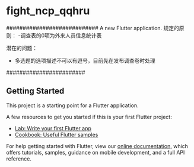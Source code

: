 # fight_ncp_qqhru
############################
A new Flutter application.
规定的原则：
    -调查表的0项为外来人员信息统计表

潜在的问题：
   - 多选题的选项描述不可以有逗号，目前先在发布调查卷时处理



########################
## Getting Started

This project is a starting point for a Flutter application.

A few resources to get you started if this is your first Flutter project:

- [Lab: Write your first Flutter app](https://flutter.dev/docs/get-started/codelab)
- [Cookbook: Useful Flutter samples](https://flutter.dev/docs/cookbook)

For help getting started with Flutter, view our
[online documentation](https://flutter.dev/docs), which offers tutorials,
samples, guidance on mobile development, and a full API reference.
